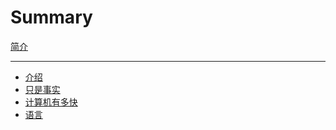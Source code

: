 # Summary

[简介](index.md)

- - -

- [介绍](introduction.md)
- [只是事实](just-the-facts.md)
- [计算机有多快]()
- [语言](language.md)
